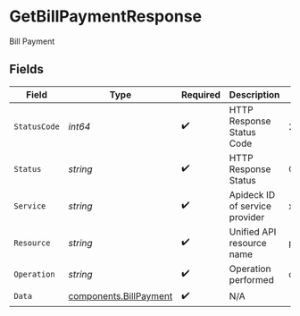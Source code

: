 # GetBillPaymentResponse

Bill Payment


## Fields

| Field                                                            | Type                                                             | Required                                                         | Description                                                      | Example                                                          |
| ---------------------------------------------------------------- | ---------------------------------------------------------------- | ---------------------------------------------------------------- | ---------------------------------------------------------------- | ---------------------------------------------------------------- |
| `StatusCode`                                                     | *int64*                                                          | :heavy_check_mark:                                               | HTTP Response Status Code                                        | 200                                                              |
| `Status`                                                         | *string*                                                         | :heavy_check_mark:                                               | HTTP Response Status                                             | OK                                                               |
| `Service`                                                        | *string*                                                         | :heavy_check_mark:                                               | Apideck ID of service provider                                   | xero                                                             |
| `Resource`                                                       | *string*                                                         | :heavy_check_mark:                                               | Unified API resource name                                        | payments                                                         |
| `Operation`                                                      | *string*                                                         | :heavy_check_mark:                                               | Operation performed                                              | one                                                              |
| `Data`                                                           | [components.BillPayment](../../models/components/billpayment.md) | :heavy_check_mark:                                               | N/A                                                              |                                                                  |